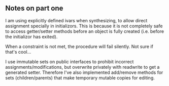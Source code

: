 Notes on part one
-----------------
I am using explicitly defined ivars when synthesizing, to allow direct assignment specially in initializors. This is because it is not completely safe to access getter/setter methods before an object is fully created (i.e. before the initializor has exited).

When a constraint is not met, the procedure will fail silently. Not sure if that's cool...

I use immutable sets on public interfaces to prohibit incorrect assignments/modifications, but overwrite privately with readwrite to get a generated setter. Therefore I've also implemented add/remove methods for sets (children/parents) that make temporary mutable copies for editing.

